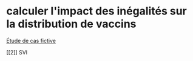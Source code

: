 # calculer l'impact des inégalités sur la distribution de vaccins

[Étude de cas fictive][nb]

[nb]: https://observablehq.com/d/07b2bc996fb3355c

[[2]] SVI